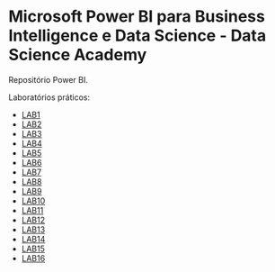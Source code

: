 #  Microsoft Power BI para Business Intelligence e Data Science - Data Science Academy

Repositório Power BI.

Laboratórios práticos:
- [LAB1](https://github.com/VictorGFL/Microsoft-Power-BI-Para-Business-Intelligence-e-Data-Science-Data-Science-Academy/tree/main/LAB1)
- [LAB2](https://github.com/VictorGFL/Microsoft-Power-BI-Para-Business-Intelligence-e-Data-Science-Data-Science-Academy/tree/main/LAB2)
- [LAB3](https://github.com/VictorGFL/Microsoft-Power-BI-Para-Business-Intelligence-e-Data-Science-Data-Science-Academy/tree/main/LAB3)
- [LAB4](https://github.com/VictorGFL/Microsoft-Power-BI-Para-Business-Intelligence-e-Data-Science-Data-Science-Academy/tree/main/LAB4)
- [LAB5](https://github.com/VictorGFL/Microsoft-Power-BI-Para-Business-Intelligence-e-Data-Science-Data-Science-Academy/tree/main/LAB5)
- [LAB6](https://github.com/VictorGFL/Microsoft-Power-BI-Para-Business-Intelligence-e-Data-Science-Data-Science-Academy/tree/main/LAB6)
- [LAB7](https://github.com/VictorGFL/Microsoft-Power-BI-Para-Business-Intelligence-e-Data-Science-Data-Science-Academy/tree/main/LAB7)
- [LAB8](https://github.com/VictorGFL/Microsoft-Power-BI-Para-Business-Intelligence-e-Data-Science-Data-Science-Academy/tree/main/LAB8)
- [LAB9](https://github.com/VictorGFL/Microsoft-Power-BI-Para-Business-Intelligence-e-Data-Science-Data-Science-Academy/tree/main/LAB9)
- [LAB10](https://github.com/VictorGFL/Microsoft-Power-BI-Para-Business-Intelligence-e-Data-Science-Data-Science-Academy/tree/main/LAB10)
- [LAB11](https://github.com/VictorGFL/Microsoft-Power-BI-Para-Business-Intelligence-e-Data-Science-Data-Science-Academy/tree/main/LAB11)
- [LAB12](https://github.com/VictorGFL/Microsoft-Power-BI-Para-Business-Intelligence-e-Data-Science-Data-Science-Academy/tree/main/LAB12)
- [LAB13](https://github.com/VictorGFL/Microsoft-Power-BI-Para-Business-Intelligence-e-Data-Science-Data-Science-Academy/tree/main/LAB13)
- [LAB14](https://github.com/VictorGFL/Microsoft-Power-BI-Para-Business-Intelligence-e-Data-Science-Data-Science-Academy/tree/main/LAB14)
- [LAB15](https://github.com/VictorGFL/Microsoft-Power-BI-Para-Business-Intelligence-e-Data-Science-Data-Science-Academy/tree/main/LAB15)
- [LAB16](https://github.com/VictorGFL/Microsoft-Power-BI-Para-Business-Intelligence-e-Data-Science-Data-Science-Academy/tree/main/LAB16)
